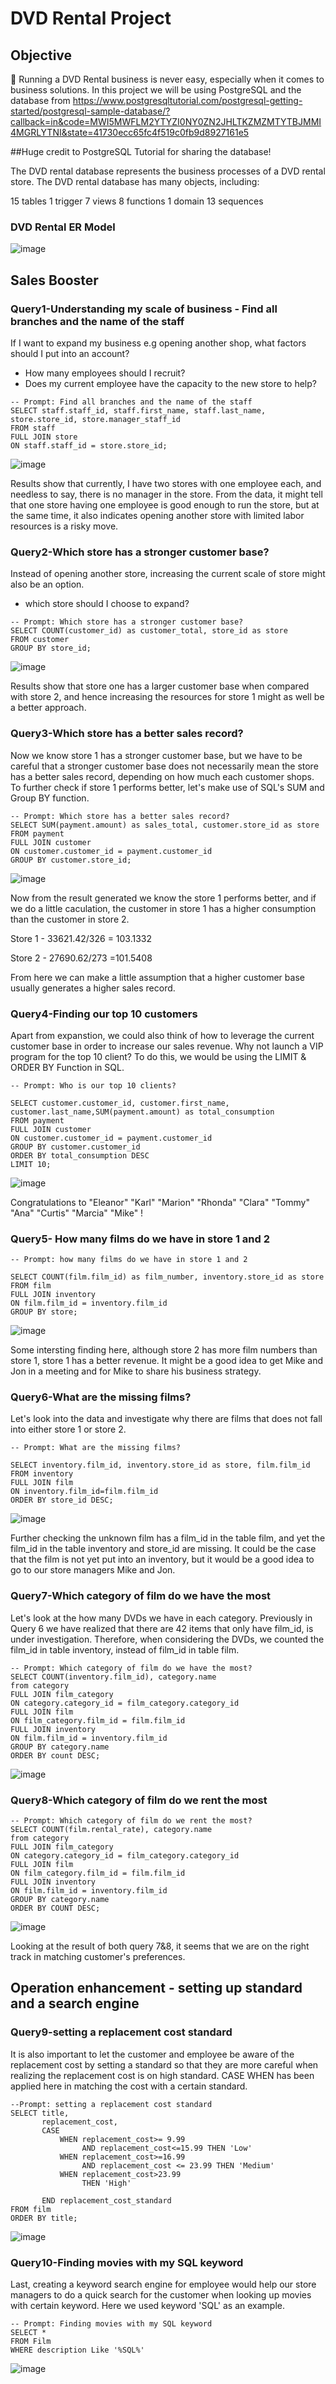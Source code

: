 # DVD Rental Project

## Objective
🤔 Running a DVD Rental business is never easy, especially when it comes to business solutions.
In this project we will be using PostgreSQL and the database from 
https://www.postgresqltutorial.com/postgresql-getting-started/postgresql-sample-database/?callback=in&code=MWI5MWFLM2YTYZI0NY0ZN2JHLTKZMZMTYTBJMMI4MGRLYTNI&state=41730ecc65fc4f519c0fb9d8927161e5

##Huge credit to PostgreSQL Tutorial for sharing the database!

The DVD rental database represents the business processes of a DVD rental store. The DVD rental database has many objects, including:

15 tables
1 trigger
7 views
8 functions
1 domain
13 sequences

### DVD Rental ER Model
![image](https://github.com/Cathytsy/DVD-SQL-Project/assets/147212218/4a85c753-4735-4420-9951-57e6cbeb3bf0)

## Sales Booster

### Query1-Understanding my scale of business - Find all branches and the name of the staff 

If I want to expand my business e.g opening another shop, what factors should I put into an account?
- How many employees should I recruit?
- Does my current employee have the capacity to the new store to help?

```
-- Prompt: Find all branches and the name of the staff  
SELECT staff.staff_id, staff.first_name, staff.last_name, store.store_id, store.manager_staff_id
FROM staff
FULL JOIN store
ON staff.staff_id = store.store_id;
```
![image](https://github.com/Cathytsy/DVD-SQL-Project/assets/147212218/146478fe-7d29-4e1a-96a9-1852f202f711)

Results show that currently, I have two stores with one employee each, and needless to say, there is no manager in the store.
From the data, it might tell that one store having one employee is good enough to run the store, but at the same time, it also indicates opening another store with limited labor resources is a risky move. 

### Query2-Which store has a stronger customer base?

Instead of opening another store, increasing the current scale of store might also be an option.
- which store should I choose to expand?
  
```
-- Prompt: Which store has a stronger customer base?
SELECT COUNT(customer_id) as customer_total, store_id as store
FROM customer
GROUP BY store_id;
```
![image](https://github.com/Cathytsy/DVD-SQL-Project/assets/147212218/1f6186db-ec83-4ccc-88a5-dc79766d7975)

Results show that store one has a larger customer base when compared with store 2, and hence increasing the resources for store 1 might as well be a better approach. 

### Query3-Which store has a better sales record? 

Now we know store 1 has a stronger customer base, but we have to be careful that a stronger customer base does not necessarily mean the store has a better sales record, depending on how much each customer shops. To further check if store 1 performs better, let's make use of SQL's SUM and Group BY function.

```
-- Prompt: Which store has a better sales record? 
SELECT SUM(payment.amount) as sales_total, customer.store_id as store
FROM payment 
FULL JOIN customer
ON customer.customer_id = payment.customer_id
GROUP BY customer.store_id;
```
![image](https://github.com/Cathytsy/DVD-SQL-Project/assets/147212218/5f41017d-9cbf-4a6d-8769-909328111fb3)

Now from the result generated we know the store 1 performs better, and if we do a little caculation, the customer in store 1 has a higher consumption than the customer in store 2. 

Store 1 - 33621.42/326 = 103.1332

Store 2 - 27690.62/273 =101.5408

From here we can make a little assumption that a higher customer base usually generates a higher sales record.

### Query4-Finding our top 10 customers 

Apart from expanstion, we could also think of how to leverage the current customer base in order to increase our sales revenue. Why not launch a VIP program for the top 10 client? To do this, we would be using the LIMIT & ORDER BY Function in SQL. 

```
-- Prompt: Who is our top 10 clients?

SELECT customer.customer_id, customer.first_name, customer.last_name,SUM(payment.amount) as total_consumption
FROM payment 
FULL JOIN customer
ON customer.customer_id = payment.customer_id
GROUP BY customer.customer_id
ORDER BY total_consumption DESC
LIMIT 10;

```
![image](https://github.com/Cathytsy/DVD-SQL-Project/assets/147212218/7efee866-0063-4ea3-8235-54954e398c90)

Congratulations to 
"Eleanor"
"Karl"
"Marion"
"Rhonda"
"Clara"
"Tommy"
"Ana"
"Curtis"
"Marcia"
"Mike"
!


### Query5- How many films do we have in store 1 and 2
```
-- Prompt: how many films do we have in store 1 and 2

SELECT COUNT(film.film_id) as film_number, inventory.store_id as store 
FROM film
FULL JOIN inventory 
ON film.film_id = inventory.film_id
GROUP BY store;
```
![image](https://github.com/Cathytsy/DVD-SQL-Project/assets/147212218/1ff1d25c-8931-4ca9-a247-95377085e661)


Some intersting finding here, although store 2 has more film numbers than store 1, store 1 has a better revenue. 
It might be a good idea to get Mike and Jon in a meeting and for Mike to share his business strategy.

### Query6-What are the missing films?
Let's look into the data and investigate why there are films that does not fall into either store 1 or store 2.
```
-- Prompt: What are the missing films?

SELECT inventory.film_id, inventory.store_id as store, film.film_id
FROM inventory 
FULL JOIN film 
ON inventory.film_id=film.film_id
ORDER BY store_id DESC;
```
![image](https://github.com/Cathytsy/DVD-SQL-Project/assets/147212218/d7886922-63ce-41b8-aa33-5c2755c8f5a2)

Further checking the unknown film has a film_id in the table film, and yet the film_id in the table inventory and store_id are missing. 
It could be the case that the film is not yet put into an inventory, but it would be a good idea to go to our store managers Mike and Jon. 

### Query7-Which category of film do we have the most

Let's look at the how many DVDs we have in each category. Previously in Query 6 we have realized that there are 42 items that only have film_id, is under investigation. 
Therefore, when considering the DVDs, we counted the film_id in table inventory, instead of film_id in table film.

```
-- Prompt: Which category of film do we have the most?
SELECT COUNT(inventory.film_id), category.name
from category 
FULL JOIN film_category
ON category.category_id = film_category.category_id 
FULL JOIN film
ON film_category.film_id = film.film_id
FULL JOIN inventory
ON film.film_id = inventory.film_id
GROUP BY category.name
ORDER BY count DESC;
```

![image](https://github.com/Cathytsy/DVD-SQL-Project/assets/147212218/a0e9b197-d557-439b-9bd1-f4a4437df4c0)


### Query8-Which category of film do we rent the most

```
-- Prompt: Which category of film do we rent the most?
SELECT COUNT(film.rental_rate), category.name
from category 
FULL JOIN film_category
ON category.category_id = film_category.category_id 
FULL JOIN film
ON film_category.film_id = film.film_id
FULL JOIN inventory
ON film.film_id = inventory.film_id
GROUP BY category.name
ORDER BY COUNT DESC;
```

![image](https://github.com/Cathytsy/DVD-SQL-Project/assets/147212218/acc563e7-9a0f-4ba8-bd4f-e22d05f539d0)

Looking at the result of both query 7&8, it seems that we are on the right track in matching customer's preferences.

## Operation enhancement - setting up standard and a search engine

### Query9-setting a replacement cost standard

It is also important to let the customer and employee be aware of the replacement cost by setting a standard so that they are more careful when realizing the replacement cost is on high standard.
CASE WHEN has been applied here in matching the cost with a certain standard.

```
--Prompt: setting a replacement cost standard
SELECT title,
       replacement_cost,
       CASE
	       WHEN replacement_cost>= 9.99 
		   		AND replacement_cost<=15.99 THEN 'Low'
           WHEN replacement_cost>=16.99
                AND replacement_cost <= 23.99 THEN 'Medium'
		   WHEN replacement_cost>23.99
                THEN 'High'
           
       END replacement_cost_standard  
FROM film
ORDER BY title;
```
![image](https://github.com/Cathytsy/DVD-SQL-Project/assets/147212218/44a4df91-ddba-43a0-b320-33fdb1078beb)

### Query10-Finding movies with my SQL keyword
Last, creating a keyword search engine for employee would help our store managers to do a quick search for the customer when looking up movies with certain keyword. Here we used keyword 'SQL' as an example.

```
-- Prompt: Finding movies with my SQL keyword
SELECT *
FROM Film
WHERE description Like '%SQL%'
```
![image](https://github.com/Cathytsy/DVD-SQL-Project/assets/147212218/b0657497-2fb5-434a-8658-b0eb2b63e34c)


